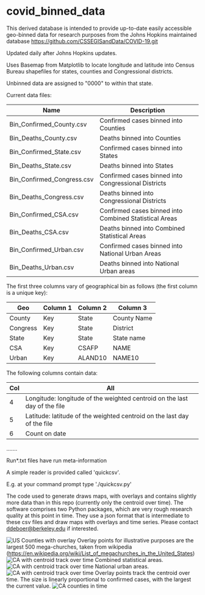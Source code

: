 # covid_binned_data

This derived database is intended to provide up-to-date easily accessible geo-binned data for research purposes from the Johns Hopkins maintained database
https://github.com/CSSEGISandData/COVID-19.git

Updated daily after Johns Hopkins updates.

Uses Basemap from Matplotlib to locate longitude and latitude into Census Bureau shapefiles for states, counties and Congressional districts.

Unbinned data are assigned to "0000" to within that state.

Current data files:

Name                       | Description
---------------------------|----------------------
Bin_Confirmed_County.csv   | Confirmed cases binned into Counties
Bin_Deaths_County.csv      | Deaths binned into Counties
Bin_Confirmed_State.csv    | Confirmed cases binned into States
Bin_Deaths_State.csv       | Deaths binned into States
Bin_Confirmed_Congress.csv | Confirmed cases binned into Congressional Districts
Bin_Deaths_Congress.csv    | Deaths binned into Congressional Districts
Bin_Confirmed_CSA.csv      | Confirmed cases binned into Combined Statistical Areas
Bin_Deaths_CSA.csv         | Deaths binned into Combined Statistical Areas
Bin_Confirmed_Urban.csv    | Confirmed cases binned into National Urban Areas
Bin_Deaths_Urban.csv       | Deaths binned into National Urban areas

The first three columns vary of geographical bin as follows (the first column is a unique key):

Geo      | Column 1 |Column 2 | Column 3
---------|----------|---------|---------
County   | Key      | State   | County Name
Congress | Key      | State   | District
State    | Key      | State   | State name
CSA      | Key      | CSAFP   | NAME
Urban    | Key      | ALAND10 | NAME10

The following columns contain data:

Col | All
----|------
4   | Longitude:  longitude of the weighted centroid on the last day of the file
5   | Latitude:  latitude of the weighted centroid on the last day of the file
6   | Count on date
.......


Run*.txt files have run meta-information

A simple reader is provided called 'quickcsv'.

E.g. at your command prompt type './quickcsv.py'

The code used to generate draws maps, with overlays and contains slightly more data than in this repo
(currently only the centroid over time).  The software comprises two Python packages, which are very rough
research quality at this point in time.  They use a json format that is intermediate to these csv files and
draw maps with overlays and time series.
Please contact ddeboer@berkeley.edu if interested.


![US Counties with overlay](https://astro.berkeley.edu/~ddeboer/uswithmega.png)
Overlay points for illustrative purposes are the largest 500 mega-churches, taken from wikipedia (https://en.wikipedia.org/wiki/List_of_megachurches_in_the_United_States)
![CA with centroid track over time](https://astro.berkeley.edu/~ddeboer/CSA_200411.png)
Combined statistical areas.
![CA with centroid track over time](https://astro.berkeley.edu/~ddeboer/Urban_200412.png)
National urban areas.
![CA with centroid track over time](https://astro.berkeley.edu/~ddeboer/CA_track.png)
Overlay points track the centroid over time.  The size is linearly proportional to confirmed cases, with the largest the current value.
![CA counties in time](https://astro.berkeley.edu/~ddeboer/CA_County-4_10_20.png)
